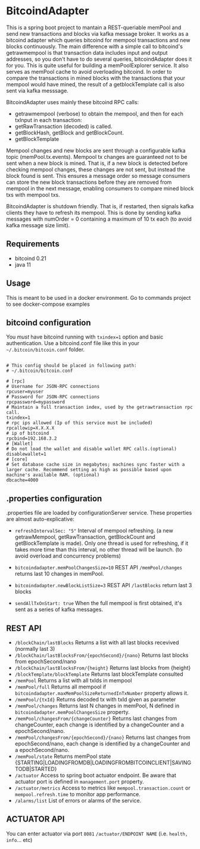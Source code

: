 # BitcoindAdapter

This is a spring boot project to mantain a REST-queriable memPool and send new transactions and blocks via kafka message broker. 
It works as a bitcoind adapter which queries bitcoind for mempool transactions and new blocks continuously. 
The main difference with a simple call to bitcoind's getrawmempool is that transaction data includes input and output addresses, 
so you don't have to do several queries, bitcoindAdapter does it for you. This is quite useful for building a memPoolExplorer service. 
It also serves as memPool cache to avoid overloading bitcoind.
In order to compare the transactions in mined blocks with the transactions that your mempool would have mined, 
the result of a getblockTemplate call is also sent via kafka messsage.  

BitcoindAdapter uses mainly these bitcoind RPC calls: 

  *	getrawmempool (verbose) to obtain the mempool, and then for each txInput in each transaction:
  * getRawTransaction (decoded) is called. 
  * getBlockHash, getBlock and getBlockCount.
  * getBlockTemplate
  
Mempool changes and new blocks are sent through a configurable kafka topic (memPool.tx.events). 
Mempool tx changes are guaranteed not to be sent when a new block is mined. 
That is, if a new block is detected before checking mempool changes, these changes are not sent, but instead the block found is sent. 
This ensures a message order so message consumers can store the new block transactions before they are removed from mempool in the next message, 
enabling consumers to compare mined block txs with mempool txs.

BitcoindAdapter is shutdown friendly. That is, if restarted, then signals kafka clients they have to refresh its mempool. 
This is done by sending kafka messages with numOrder = 0 containing a maximum of 10 tx each (to avoid kafka message size limit). 

## Requirements

* bitcoind 0.21
* java 11

## Usage

This is meant to be used in a docker environment. Go to commands project to see docker-compose examples 

## bitcoind configuration

You *must* have bitcoind running with `txindex=1` option and basic authentication. Use a bitcoind.conf file like this in your `~/.bitcoin/bitcoin.conf` folder.

```# Generated by https://jlopp.github.io/bitcoin-core-config-generator/

# This config should be placed in following path:
# ~/.bitcoin/bitcoin.conf

# [rpc]
# Username for JSON-RPC connections
rpcuser=myuser
# Password for JSON-RPC connections
rpcpassword=mypassword
# Maintain a full transaction index, used by the getrawtransaction rpc call.
txindex=1
# rpc ips allowed (Ip of this service must be included)
rpcallowip=X.X.X.X
# ip of bitcoind
rpcbind=192.168.3.2
# [Wallet]
# Do not load the wallet and disable wallet RPC calls.(optional)
disablewallet=1
# [core]
# Set database cache size in megabytes; machines sync faster with a larger cache. Recommend setting as high as possible based upon machine's available RAM. (optional)
dbcache=4000
```
## .properties configuration

.properties file are loaded by configurationServer service. These properties are almost auto-explicative:

* `refreshIntervalSec: "5"`
Interval of mempool refreshing. (a new getrawMempool, getRawTransaction, getBlockCount and getBlockTemplate is made). 
Only one thread is used for refreshing, if it takes more time than this interval, no other thread will be launch. 
(to avoid overload and concurrency problems)

* `bitcoindadapter.memPoolChangesSize=10`
REST API `/memPool/changes` returns last 10 changes in memPool.

* `bitcoindadapter.newBlockListSize=3`
REST API `/lastBlocks` return last 3 blocks

* `sendAllTxOnStart: true`
When the full mempool is first obtained, it's sent as a series of kafka messages. 


## REST API
* `/blockChain/lastBlocks` Returns a list with all last blocks recevived (normally last 3)
* `/blockChain/lastBlocksFrom/{epochSecond}/{nano}` Returns last blocks from epochSecond/nano
* `/blockChain/lastBlocksFrom/{height}` Returns last blocks from {height}
* `/blockTemplate/blockTemplate` Returns last blockTemplate consulted
* `/memPool` Returns a list with all txIds in mempool
* `/memPool/full` Returns all mempool if `bitcoindadapter.maxMemPoolSizeReturnedInTxNumber` property allows it.
* `/memPool/{txId}` Returns decoded tx with txId given as parameter
* `/memPool/changes` Returns last N changes in memPool, N defined in `bitcoindadapter.memPoolChangesSize` property.
* `/memPool/changesFrom/{changeCounter}` Returns last changes from changeCounter, each change is identified by a changeCounter and a epochSecond/nano.
* `/memPool/changesFrom/{epochSecond}/{nano}` Returns last changes from epochSecond/nano, each change is identified by a changeCounter and a epochSecond/nano.
* `/memPool/state` Returns memPool state  {STARTING|LOADINGFROMDB|LOADINGFROMBITCOINCLIENT|SAVINGTODB|STARTED}
* `/actuator` Access to spring boot actuator endpoint. Be aware that actuator port is defined in `management.port` property.
* `/actuator/metrics` Access to metrics like `mempool.transaction.count` or `mempool.refresh.time` to monitor app performance.
* `/alarms/list` List of errors or alarms of the service.

## ACTUATOR API

You can enter actuator via port `8081` `/actuator/ENDPOINT NAME` (i.e. `health, info`... etc)